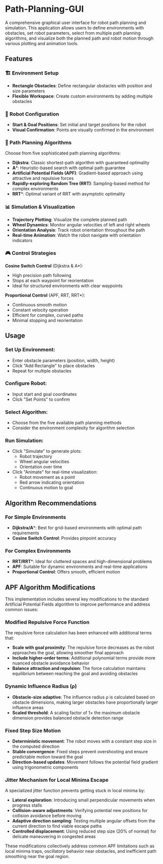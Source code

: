 # Path-Planning-GUI

A comprehensive graphical user interface for robot path planning and simulation. This application allows users to define environments with obstacles, set robot parameters, select from multiple path planning algorithms, and visualize both the planned path and robot motion through various plotting and animation tools.

## Features

### 🏗️ Environment Setup
- **Rectangle Obstacles**: Define rectangular obstacles with position and size parameters
- **Flexible Workspace**: Create custom environments by adding multiple obstacles

### 🤖 Robot Configuration
- **Start & Goal Positions**: Set initial and target positions for the robot
- **Visual Confirmation**: Points are visually confirmed in the environment

### 🧠 Path Planning Algorithms
Choose from five sophisticated path planning algorithms:

- **Dijkstra**: Classic shortest-path algorithm with guaranteed optimality
- **A***: Heuristic-based search with optimal path guarantee
- **Artificial Potential Fields (APF)**: Gradient-based approach using attractive and repulsive forces
- **Rapidly-exploring Random Tree (RRT)**: Sampling-based method for complex environments
- **RRT***: Optimal variant of RRT with asymptotic optimality

### 📊 Simulation & Visualization
- **Trajectory Plotting**: Visualize the complete planned path
- **Wheel Dynamics**: Monitor angular velocities of left and right wheels
- **Orientation Analysis**: Track robot orientation throughout the path
- **Real-time Animation**: Watch the robot navigate with orientation indicators

### 🎮 Control Strategies

**Cosine Switch Control** (Dijkstra & A*):
- High precision path following
- Stops at each waypoint for reorientation
- Ideal for structured environments with clear waypoints

**Proportional Control** (APF, RRT, RRT*):
- Continuous smooth motion
- Constant velocity operation
- Efficient for complex, curved paths
- Minimal stopping and reorientation

## Usage

### Set Up Environment:
- Enter obstacle parameters (position, width, height)
- Click "Add Rectangle" to place obstacles
- Repeat for multiple obstacles

### Configure Robot:
- Input start and goal coordinates
- Click "Set Points" to confirm

### Select Algorithm:
- Choose from the five available path planning methods
- Consider the environment complexity for algorithm selection

### Run Simulation:
- Click "Simulate" to generate plots:
  - Robot trajectory
  - Wheel angular velocities
  - Orientation over time
- Click "Animate" for real-time visualization:
  - Robot movement as a point
  - Red arrow indicating orientation
  - Continuous motion to goal

## Algorithm Recommendations

### For Simple Environments
- **Dijkstra/A***: Best for grid-based environments with optimal path requirements
- **Cosine Switch Control**: Provides pinpoint accuracy

### For Complex Environments
- **RRT/RRT***: Ideal for cluttered spaces and high-dimensional problems
- **APF**: Suitable for dynamic environments and real-time applications
- **Proportional Control**: Offers smooth, efficient motion


## APF Algorithm Modifications

This implementation includes several key modifications to the standard Artificial Potential Fields algorithm to improve performance and address common issues:

### Modified Repulsive Force Function
The repulsive force calculation has been enhanced with additional terms that:
- **Scale with goal proximity**: The repulsive force decreases as the robot approaches the goal, allowing smoother final approach
- **Include higher-order terms**: Additional polynomial terms provide more nuanced obstacle avoidance behavior
- **Balance attraction and repulsion**: The force calculation maintains equilibrium between reaching the goal and avoiding obstacles

### Dynamic Influence Radius (ρ)
- **Obstacle-size adaptive**: The influence radius ρ is calculated based on obstacle dimensions, making larger obstacles have proportionally larger influence areas
- **Scaled threshold**: A scaling factor of 1× the maximum obstacle dimension provides balanced obstacle detection range

### Fixed Step Size Motion
- **Deterministic movement**: The robot moves with a constant step size in the computed direction
- **Stable convergence**: Fixed steps prevent overshooting and ensure predictable motion toward the goal
- **Direction-based updates**: Movement follows the potential field gradient using trigonometric components

### Jitter Mechanism for Local Minima Escape
A specialized jitter function prevents getting stuck in local minima by:
- **Lateral exploration**: Introducing small perpendicular movements when progress stalls
- **Collision-aware adjustments**: Verifying potential new positions for collision avoidance before moving
- **Adaptive direction sampling**: Testing multiple angular offsets from the current direction to find viable escape paths
- **Controlled displacement**: Using reduced step size (20% of normal) for delicate maneuvering in congested areas

These modifications collectively address common APF limitations such as local minima traps, oscillatory behavior near obstacles, and inefficient path smoothing near the goal region.
